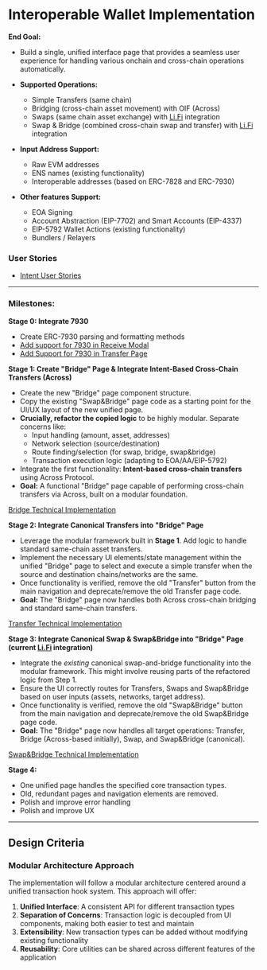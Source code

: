 # Interoperable Wallet Implementation

**End Goal:**

- Build a single, unified interface page that provides a seamless user experience for handling various onchain and cross-chain operations automatically.

- **Supported Operations:**

  - Simple Transfers (same chain)
  - Bridging (cross-chain asset movement) with OIF (Across)
  - Swaps (same chain asset exchange) with [Li.Fi](http://Li.Fi) integration
  - Swap & Bridge (combined cross-chain swap and transfer) with [Li.Fi](http://Li.Fi) integration

- **Input Address Support:**

  - Raw EVM addresses
  - ENS names (existing functionality)
  - Interoperable addresses (based on ERC-7828 and ERC-7930)

- **Other features Support:**
  - EOA Signing
  - Account Abstraction (EIP-7702) and Smart Accounts (EIP-4337)
  - EIP-5792 Wallet Actions (existing functionality)
  - Bundlers / Relayers

### User Stories

- [Intent User Stories](./intent-user-stories.md)

---

### **Milestones:**

**Stage 0: Integrate 7930**

- Create ERC-7930 parsing and formatting methods
- [Add support for 7930 in Receive Modal](./tech-implementations/receive-modal.md)
- [Add Support for 7930 in Transfer Page](./tech-implementations/transfer-part-1.md)

**Stage 1: Create "Bridge" Page & Integrate Intent-Based Cross-Chain Transfers (Across)**

- Create the new "Bridge" page component structure.
- Copy the existing "Swap&Bridge" page code as a starting point for the UI/UX layout of the new unified page.
- **Crucially, refactor the copied logic** to be highly modular. Separate concerns like:
  - Input handling (amount, asset, addresses)
  - Network selection (source/destination)
  - Route finding/selection (for swap, bridge, swap&bridge)
  - Transaction execution logic (adapting to EOA/AA/EIP-5792)
- Integrate the first functionality: **Intent-based cross-chain transfers** using Across Protocol.
- **Goal:** A functional "Bridge" page capable of performing cross-chain transfers via Across, built on a modular foundation.

[Bridge Technical Implementation](./tech-implementations/bridge-implementation.md)

**Stage 2: Integrate Canonical Transfers into "Bridge" Page**

- Leverage the modular framework built in **Stage 1**. Add logic to handle standard same-chain asset transfers.
- Implement the necessary UI elements/state management within the unified "Bridge" page to select and execute a simple transfer when the source and destination chains/networks are the same.
- Once functionality is verified, remove the old "Transfer" button from the main navigation and deprecate/remove the old Transfer page code.
- **Goal:** The "Bridge" page now handles both Across cross-chain bridging and standard same-chain transfers.

[Transfer Technical Implementation](./tech-implementations/transfer-implementation.md)

**Stage 3: Integrate Canonical Swap & Swap&Bridge into "Bridge" Page (current [Li.Fi](http://Li.Fi) integration)**

- Integrate the _existing_ canonical swap-and-bridge functionality into the modular framework. This might involve reusing parts of the refactored logic from Step 1.
- Ensure the UI correctly routes for Transfers, Swaps and Swap&Bridge based on user inputs (assets, networks, target address).
- Once functionality is verified, remove the old "Swap&Bridge" button from the main navigation and deprecate/remove the old Swap&Bridge page code.
- **Goal:** The "Bridge" page now handles all target operations: Transfer, Bridge (Across-based initially), Swap, and Swap&Bridge (canonical).

[Swap&Bridge Technical Implementation](./tech-implementations/swap-and-bridge-implementation.md)

**Stage 4:**

- One unified page handles the specified core transaction types.
- Old, redundant pages and navigation elements are removed.
- Polish and improve error handling
- Polish and improve UX

---

## Design Criteria

### Modular Architecture Approach

The implementation will follow a modular architecture centered around a unified transaction hook system. This approach will offer:

1. **Unified Interface**: A consistent API for different transaction types
2. **Separation of Concerns**: Transaction logic is decoupled from UI components, making both easier to test and maintain
3. **Extensibility**: New transaction types can be added without modifying existing functionality
4. **Reusability**: Core utilities can be shared across different features of the application
